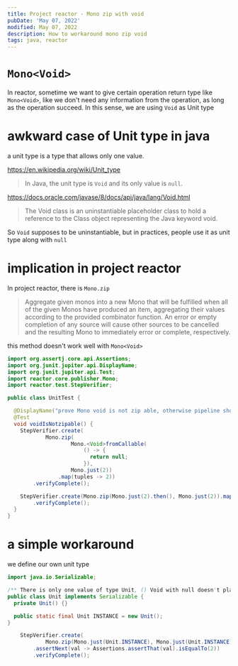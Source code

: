 ```yaml
---
title: Project reactor - Mono zip with void 
pubDate: 'May 07, 2022'
modified: May 07, 2022
description: How to workaround mono zip void
tags: java, reactor 
---
```

# `Mono<Void>`

In reactor, sometime we want to give certain operation return type like `Mono<Void>`, like we don't need any information from the operation, as long as the operation succeed. In this sense, we are using `Void` as Unit type 

# awkward case of Unit type in java

a unit type is a type that allows only one value.

https://en.wikipedia.org/wiki/Unit_type

> In Java, the unit type is `Void` and its only value is `null`.

https://docs.oracle.com/javase/8/docs/api/java/lang/Void.html


> The Void class is an uninstantiable placeholder class to hold a reference to the Class object representing the Java keyword void.

So `Void` supposes to be uninstantiable, but in practices, people use it as unit type along with `null`

# implication in project reactor

In project reactor, there is `Mono.zip` 

> Aggregate given monos into a new Mono that will be fulfilled when all of the given Monos have produced an item, aggregating their values according to the provided combinator function. An error or empty completion of any source will cause other sources to be cancelled and the resulting Mono to immediately error or complete, respectively. 

this method doesn't work well with `Mono<Void>`

```java
import org.assertj.core.api.Assertions;
import org.junit.jupiter.api.DisplayName;
import org.junit.jupiter.api.Test;
import reactor.core.publisher.Mono;
import reactor.test.StepVerifier;

public class UnitTest {

  @DisplayName("prove Mono void is not zip able, otherwise pipeline should have one element")
  @Test
  void voidIsNotzipable() {
    StepVerifier.create(
            Mono.zip(
                    Mono.<Void>fromCallable(
                        () -> {
                          return null;
                        }),
                    Mono.just(2))
                .map(tuples -> 2))
        .verifyComplete();

    StepVerifier.create(Mono.zip(Mono.just(2).then(), Mono.just(2)).map(tuples -> 2))
        .verifyComplete();
  }
}
```

# a simple workaround

we define our own unit type 

```java
import java.io.Serializable;

/** There is only one value of type Unit, () Void with null doesn't play well with Mono.zip */
public class Unit implements Serializable {
  private Unit() {}

  public static final Unit INSTANCE = new Unit();
}
```

```java
    StepVerifier.create(
            Mono.zip(Mono.just(Unit.INSTANCE), Mono.just(Unit.INSTANCE)).map(tuples -> 2))
        .assertNext(val -> Assertions.assertThat(val).isEqualTo(2))
        .verifyComplete();
```
